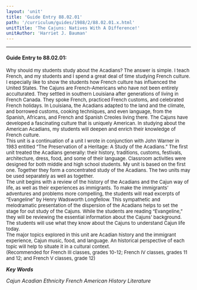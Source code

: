 ```yaml
---
layout: 'unit'
title: 'Guide Entry 88.02.01'
path: '/curriculum/guides/1988/2/88.02.01.x.html'
unitTitle: 'The Cajuns: Natives With A Difference!'
unitAuthor: 'Harriet J. Bauman'
---
```


<body>
<hr/>
 <h4>
  Guide Entry to 88.02.01:
 </h4>
 <font size="-1">
  <dl>
   <dt>
    Why should my students study about the Acadians? The answer is simple. I teach French, and my students and I spend a great deal of time studying French culture. I especially like to show the students how French culture has influenced the United States. The Cajuns are French-Americans who have not been entirely acculturated. They settled in southern Louisiana after generations of living in French Canada. They spoke French, practiced French customs, and celebrated French holidays. In Louisiana, the Acadians adapted to the land and the climate, and borrowed customs, cooking techniques, and even language, from the Spanish, Africans, and French and Spanish Creoles living there. The Cajuns have developed a fascinating culture that is uniquely American. In studying about the American Acadians, my students will deepen and enrich their knowledge of French culture.
    <dt>
     This unit is a continuation of a unit I wrote in conjunction with John Warner in 1983 entitled “The Preservation of a Heritage: A Study of the Acadians.” The first unit treated the Acadians generally: their history, traditions, customs, festivals, architecture, dress, food, and some of their language. Classroom activities were designed for both middle and high school students. My unit is based on the first one. Together they form a concentrated study of the Acadians. The two units may be used separately as well as together.
     <dt>
      The unit begins with a review of the history of the Acadians and the Cajun way of life, as well as their experiences as immigrants. To make the immigrants’ adventures and problems more compelling, the students will read excerpts of “Evangeline” by Henry Wadsworth Longfellow. This sympathetic and melodramatic presentation of the dispersion of the Acadians helps to set the stage for out study of the Cajuns. While the students are reading “Evangeline,” they will be reviewing the essential information about the Cajuns’ background. The students will use what they know about the Cajuns to understand Cajun life today.
      <dt>
       The major topics explored in this unit are Acadian history and the immigrant experience, Cajun music, food, and language. An historical perspective of each topic will help to situate it in a cultural context.
       <dt>
        (Recommended for French III classes, grades 10-12; French IV classes, grades 11 and 12; and French V classes, grade 12)
       </dt>
      </dt>
     </dt>
    </dt>
   </dt>
  </dl>
 </font>
 <p>
  <b>
   <i>
    Key Words
   </i>
  </b>
  <br/>
 </p>
 <p>
  <i>
   Cajun Acadian Ethnicity French American History Literature
  </i>
 </p>

</body>
